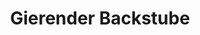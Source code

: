 ---
title: "Gierender Backstube"
url: /oberhonnefeld-gierend/gierender-backstube/
shop: Bäckerei
---